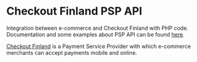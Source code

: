 # Checkout Finland PSP API

Integration between e-commerce and Checkout Finland with PHP code. Documentation and some examples about PSP API can be found [here](https://checkoutfinland.github.io/psp-api/#/).

[Checkout Finland](https://www.checkout.fi/) is a Payment Service Provider with which e-commerce merchants can accept payments mobile and online.
